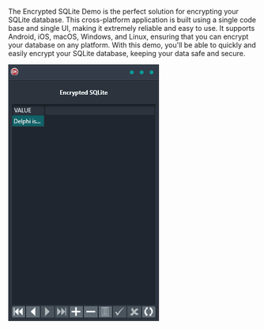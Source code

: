 The Encrypted SQLite Demo is the perfect solution for encrypting your SQLite database. This cross-platform application is built using a single code base and single UI, making it extremely reliable and easy to use. It supports Android, iOS, macOS, Windows, and Linux, ensuring that you can encrypt your database on any platform. With this demo, you'll be able to quickly and easily encrypt your SQLite database, keeping your data safe and secure.

![screenshot](screenshot.gif)
